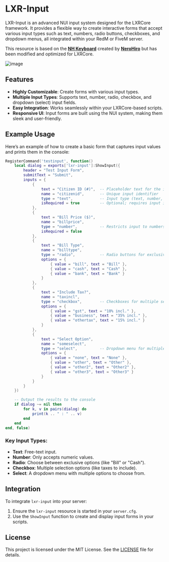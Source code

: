 # LXR-Input

LXR-Input is an advanced NUI input system designed for the LXRCore framework. It provides a flexible way to create interactive forms that accept various input types such as text, numbers, radio buttons, checkboxes, and dropdown menus, all integrated within your RedM or FiveM server.

This resource is based on the **[NH Keyboard](https://forum.cfx.re/t/no-longer-supported-standalone-nerohiro-s-keyboard-dynamic-nui-keyboard-input/2506326)** created by **[NeroHiro](https://github.com/nerohiro)** but has been modified and optimized for LXRCore.

![image](https://user-images.githubusercontent.com/57848836/158486183-68c40a47-0bf3-44c4-b738-b80520de10da.png)

## Features

- **Highly Customizable**: Create forms with various input types.
- **Multiple Input Types**: Supports text, number, radio, checkbox, and dropdown (select) input fields.
- **Easy Integration**: Works seamlessly within your LXRCore-based scripts.
- **Responsive UI**: Input forms are built using the NUI system, making them sleek and user-friendly.

## Example Usage

Here’s an example of how to create a basic form that captures input values and prints them in the console:

```lua
RegisterCommand('testinput', function()
    local dialog = exports['lxr-input']:ShowInput({
        header = "Test Input Form",
        submitText = "Submit",
        inputs = {
            {
                text = "Citizen ID (#)",  -- Placeholder text for the input
                name = "citizenid",       -- Unique input identifier
                type = "text",            -- Input type (text, number, etc.)
                isRequired = true         -- Optional; requires input if set to true
            },
            {
                text = "Bill Price ($)",  
                name = "billprice",       
                type = "number",          -- Restricts input to numbers only
                isRequired = false        
            },
            {
                text = "Bill Type",       
                name = "billtype",        
                type = "radio",           -- Radio buttons for exclusive choices
                options = {
                    { value = "bill", text = "Bill" }, 
                    { value = "cash", text = "Cash" }, 
                    { value = "bank", text = "Bank" }
                }
            },
            {
                text = "Include Tax?",    
                name = "taxincl",         
                type = "checkbox",        -- Checkboxes for multiple selections
                options = {
                    { value = "gst", text = "10% incl." }, 
                    { value = "business", text = "35% incl." }, 
                    { value = "othertax", text = "15% incl." }
                }
            },
            {
                text = "Select Option",   
                name = "someselect",      
                type = "select",          -- Dropdown menu for multiple options
                options = {
                    { value = "none", text = "None" }, 
                    { value = "other", text = "Other" },
                    { value = "other2", text = "Other2" },
                    { value = "other3", text = "Other3" }
                }
            }
        }
    })

    -- Output the results to the console
    if dialog ~= nil then
        for k, v in pairs(dialog) do
            print(k .. " : " .. v)
        end
    end
end, false)
```

### Key Input Types:
- **Text**: Free-text input.
- **Number**: Only accepts numeric values.
- **Radio**: Choose between exclusive options (like "Bill" or "Cash").
- **Checkbox**: Multiple selection options (like taxes to include).
- **Select**: A dropdown menu with multiple options to choose from.

## Integration

To integrate `lxr-input` into your server:
1. Ensure the `lxr-input` resource is started in your `server.cfg`.
2. Use the `ShowInput` function to create and display input forms in your scripts.

## License

This project is licensed under the MIT License. See the [LICENSE](LICENSE) file for details.
